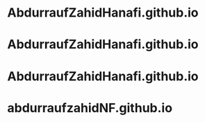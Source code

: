# AbdurraufZahidHanafi.github.io
# AbdurraufZahidHanafi.github.io
# AbdurraufZahidHanafi.github.io
# abdurraufzahidNF.github.io
